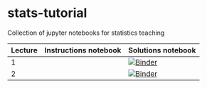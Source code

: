 # stats-tutorial
Collection of jupyter notebooks for statistics teaching

| Lecture | Instructions notebook | Solutions notebook | 
| ---     | ---                   | --- |
| 1 | | [![Binder](https://mybinder.org/badge_logo.svg)](https://mybinder.org/v2/gh/fastprof-hep/stats-tutorial/main?filepath=lecture1.ipynb)
| 2 | | [![Binder](https://mybinder.org/badge_logo.svg)](https://mybinder.org/v2/gh/fastprof-hep/stats-tutorial/main?filepath=lecture2.ipynb)
